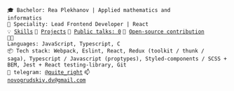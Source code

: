 <code>🎓 Bachelor: Rea Plekhanov | Applied mathematics and informatics</code> \
<code>👷 Speciality: Lead Frontend Developer | React </code><br>
<code>💡 [Skills](SKILLS.md)</code>
<code>🧻 [Projects](PROJECTS.md)</code>
<code>📢 [Public talks: 0](TALKS.md)</code>
<code>👀 [Open-source contribution](CONTRIBUTION.md)</code><br>
<code>🧑‍💻 Languages: JavaScript, Typescript, C</code> \
<code>📦 Tech stack: Webpack, Eslint, React, Redux (toolkit / thunk / saga), Typescript / Javascript (proptypes), Styled-components / SCSS + BEM, Jest + React testing-library, Git </code> \
<code>💬 telegram: [@quite_right](https://telegram.me/quite_right)</code>
<code>📫 [novogrudskiy.dv@gmail.com](mailto:novogrudskiy.dv@gmail.com)</code>
